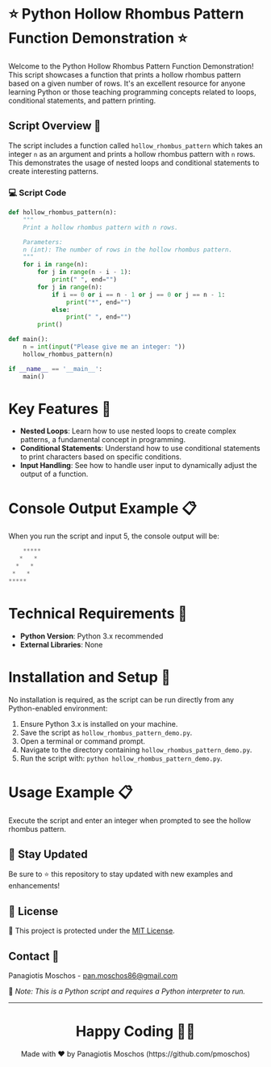 # ⭐ Python Hollow Rhombus Pattern Function Demonstration ⭐

Welcome to the Python Hollow Rhombus Pattern Function Demonstration! This script showcases a function that prints a hollow rhombus pattern based on a given number of rows. It's an excellent resource for anyone learning Python or those teaching programming concepts related to loops, conditional statements, and pattern printing.

## Script Overview 📘

The script includes a function called `hollow_rhombus_pattern` which takes an integer `n` as an argument and prints a hollow rhombus pattern with `n` rows. This demonstrates the usage of nested loops and conditional statements to create interesting patterns.

### :computer: Script Code

```python
def hollow_rhombus_pattern(n):
    """
    Print a hollow rhombus pattern with n rows.

    Parameters:
    n (int): The number of rows in the hollow rhombus pattern.
    """
    for i in range(n):
        for j in range(n - i - 1):
            print(" ", end="")
        for j in range(n):
            if i == 0 or i == n - 1 or j == 0 or j == n - 1:
                print("*", end="")
            else:
                print(" ", end="")
        print()

def main():
    n = int(input("Please give me an integer: "))
    hollow_rhombus_pattern(n)

if __name__ == '__main__':
    main()
```

# Key Features 🌟
- **Nested Loops**: Learn how to use nested loops to create complex patterns, a fundamental concept in programming.
- **Conditional Statements**: Understand how to use conditional statements to print characters based on specific conditions.
- **Input Handling**: See how to handle user input to dynamically adjust the output of a function.

# Console Output Example 📋
When you run the script and input 5, the console output will be:

```python
    *****
   *   *
  *   *
 *   *
*****
```

# Technical Requirements 🔧
- **Python Version**: Python 3.x recommended
- **External Libraries**: None

# Installation and Setup 🚀
No installation is required, as the script can be run directly from any Python-enabled environment:

1. Ensure Python 3.x is installed on your machine.
2. Save the script as `hollow_rhombus_pattern_demo.py`.
3. Open a terminal or command prompt.
4. Navigate to the directory containing `hollow_rhombus_pattern_demo.py`.
5. Run the script with: `python hollow_rhombus_pattern_demo.py`.

# Usage Example 📋
Execute the script and enter an integer when prompted to see the hollow rhombus pattern.

## 📢 Stay Updated

Be sure to ⭐ this repository to stay updated with new examples and enhancements!

## 📄 License
🔐 This project is protected under the [MIT License](https://mit-license.org/).


## Contact 📧
Panagiotis Moschos - pan.moschos86@gmail.com

🔗 *Note: This is a Python script and requires a Python interpreter to run.*

---
<h1 align=center>Happy Coding 👨‍💻 </h1>

<p align="center">
  Made with ❤️ by Panagiotis Moschos (https://github.com/pmoschos)
</p>